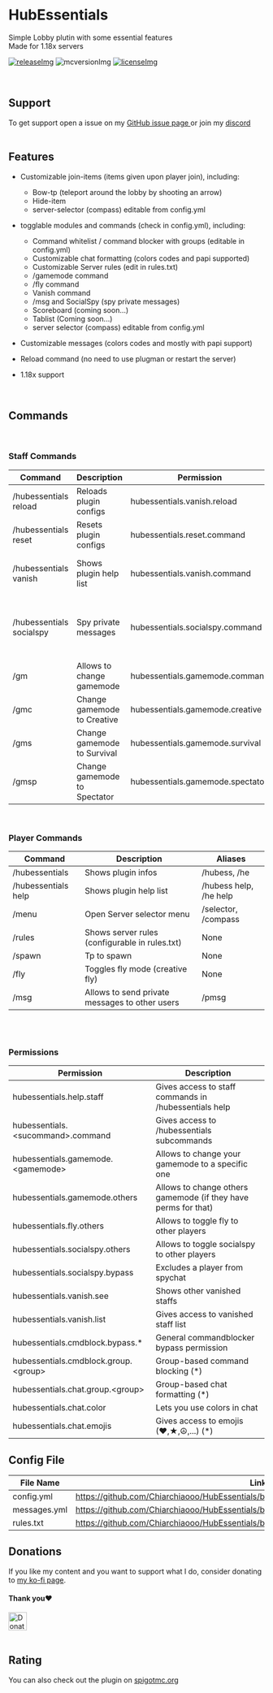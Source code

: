 [licenseImg]: https://img.shields.io/badge/License-GPL--3.0-important
[license]: https://github.com/Chiarchiaooo/HubEssentials/blob/master/LICENSE
[mcversionImg]: https://img.shields.io/badge/MC%20Version-1.18x-success
[mcversion]: https://www.spigotmc.org/resources/hubessentials
[releaseImg]: https://img.shields.io/badge/Version-1.0-blue
[release]: https://github.com/Chiarchiaooo/HubEssentials/releases/latest

# HubEssentials
Simple Lobby plutin with some essential features<br>
Made for 1.18x servers
<br>

[![releaseImg]][release] ![mcversionImg] [![licenseImg]][license]


<br>

## Support

To get support open a issue on my <a href=https://github.com/Chiarchiaooo/HubEssentials/issues> GitHub issue page </a> or join my <a href=https://dsc.gg/cliffycommunity>discord</a><br><br>

## Features

* Customizable join-items (items given upon player join), including:
  * Bow-tp (teleport around the lobby by shooting an arrow)
  * Hide-item
  * server-selector (compass) editable from config.yml

* togglable modules and commands (check in config.yml), including:
  * Command whitelist / command blocker with groups (editable in config.yml)
  * Customizable chat formatting (colors codes and papi supported)
  * Customizable Server rules (edit in rules.txt)
  * /gamemode command
  * /fly command
  * Vanish command 
  * /msg and SocialSpy (spy private messages)
  * Scoreboard (coming soon...)
  * Tablist (Coming soon...)
  * server selector (compass) editable from config.yml

* Customizable messages (colors codes and mostly with papi support)
* Reload command (no need to use plugman or restart the server)
* 1.18x support

<br>

## Commands
<br>

### Staff Commands
| Command | Description | Permission | Aliases |
| --------------- | ---------------- | ---------------- | ---------------- |
| /hubessentials reload | Reloads plugin configs | hubessentials.vanish.reload | /hubess reload, /he reload |
| /hubessentials reset | Resets plugin configs | hubessentials.reset.command | /hubess reset, /he reset |
| /hubessentials vanish | Shows plugin help list | hubessentials.vanish.command | /hubess vanish, /he vanish , /vanish, /v |
| /hubessentials socialspy | Spy private messages | hubessentials.socialspy.command | /hubess socialspy, /he socialspy, /socialspy, /ss |
| /gm | Allows to change gamemode | hubessentials.gamemode.command  | /gamemode |
| /gmc | Change gamemode to Creative | hubessentials.gamemode.creative | /gm c, /gamemode creative |
| /gms | Change gamemode to Survival | hubessentials.gamemode.survival | /gm s, /gamemode survival |
| /gmsp | Change gamemode to Spectator | hubessentials.gamemode.spectator | /gm sp, /gamemode spectator |

<br> 

### Player Commands
| Command | Description | Aliases |
| --------------- | ---------------- | ---------------- |
| /hubessentials | Shows plugin infos | /hubess, /he |
| /hubessentials help | Shows plugin help list | /hubess help, /he help |
| /menu | Open Server selector menu | /selector, /compass |
| /rules | Shows server rules (configurable in rules.txt) | None |
| /spawn | Tp to spawn | None |
| /fly | Toggles fly mode (creative fly) | None |
| /msg | Allows to send private messages to other users | /pmsg |

<br><br>
### Permissions

| Permission | Description |
| --------------- | ---------------- |
| hubessentials.help.staff | Gives access to staff commands in /hubessentials help |
| hubessentials.\<sucommand>\.command | Gives access to /hubessentials subcommands |
| hubessentials.gamemode.\<gamemode> | Allows to change your gamemode to a specific one |
| hubessentials.gamemode.others | Allows to change others gamemode (if they have perms for that) |
| hubessentials.fly.others | Allows to toggle fly to other players |
| hubessentials.socialspy.others | Allows to toggle socialspy to other players |
| hubessentials.socialspy.bypass | Excludes a player from spychat |
| hubessentials.vanish.see  | Shows other vanished staffs |
| hubessentials.vanish.list |  Gives access to vanished staff list |
| hubessentials.cmdblock.bypass.* | General commandblocker bypass permission |
| hubessentials.cmdblock.group.\<group> | Group-based command blocking (*) |
| hubessentials.chat.group.\<group> | Group-based chat formatting (*) |
| hubessentials.chat.color |  Lets you use colors in chat  |
| hubessentials.chat.emojis|  Gives access to emojis (❤,★,☮,...) (*) |


## Config File
| File Name  | Link |
| ---------- | ---- |
| config.yml | https://github.com/Chiarchiaooo/HubEssentials/blob/master/src/main/resources/config.yml |
| messages.yml | https://github.com/Chiarchiaooo/HubEssentials/blob/master/src/main/resources/messages.yml |
| rules.txt | https://github.com/Chiarchiaooo/HubEssentials/blob/master/src/main/resources/rules.txt |

## Donations

If you like my content and you want to support what I do, consider donating to <a href='https://ko-fi.com/U7U59S2LZ'>my ko-fi page</a>. <br>
#### Thank you❤️
<a href='https://ko-fi.com/U7U59S2LZ' target='_blank'><img height='36' style='border:0px;height:36px;' src='https://cdn.ko-fi.com/cdn/kofi1.png?v=3' border='0' alt='Donate at ko-fi.com' /></a>
<br><br>

## Rating

You can also check out the plugin on <a href=https://www.spigotmc.org/resources/hubessentials>spigotmc.org</a><br><br>

